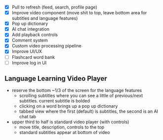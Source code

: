 - [X] Pull to refresh (feed, search, profile page)
- [X] Improve video component (move shit to top, leave bottom area for subtitles and language features)
- [X] Pop up dictionary
- [X] AI chat integration
- [X] Add playback controls
- [X] Comment system
- [X] Custom video processing pipeline
- [X] Improve UI/UX
- [ ] Flashcard word bank
- [ ] Improve log in UI

## Language Learning Video Player
- reserve the bottom ~1/3 of the screen for the language features
  - scrolling subtitles where you can see a little of previous/next subtitles. current subtitle is bolded
  - clicking on a word brings up a pop up dictionary
  - tabbed view where the first (default) is subtitles, the second is an AI chat tab
- upper third to half is standard video player (with controls)
  - move title, description, controls to the top
  - standard subtitles appear at bottom of video
